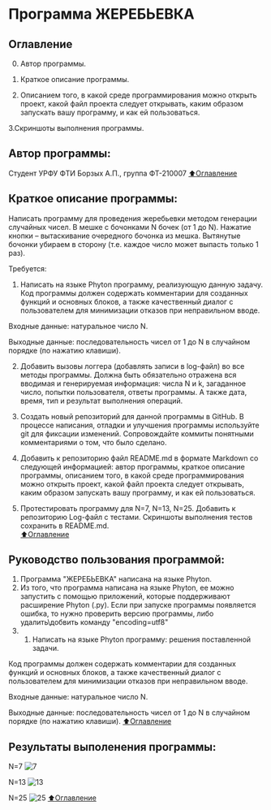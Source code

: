 # Программа ЖЕРЕБЬЕВКА

## Оглавление

0. Автор программы.

1. Краткое описание программы.

2. Описанием того, в какой среде программирования можно открыть проект, какой файл проекта следует открывать, каким образом запускать вашу программу, и как ей пользоваться.

3.Скриншоты выполнения программы. 

## Автор программы:
Cтудент УРФУ ФТИ  Борзых А.П., группа ФТ-210007
[:arrow_up:Оглавление](#Оглавление)

## Краткое описание программы:
Написать программу для проведения жеребьевки методом генерации случайных чисел. 
В мешке с бочонками N бочек (от 1 до N). 
Нажатие кнопки – вытаскивание очередного бочонка из мешка. 
Вытянутые бочонки убираем в сторону (т.е. каждое число может выпасть только 1 раз).

Требуется:  
1. Написать на языке Phyton программу, реализующую данную задачу.  
Код программы должен содержать комментарии для созданных функций и основных блоков, а также качественный диалог с пользователем для минимизации отказов при неправильном вводе. 

Входные данные: натуральное число N.  

Выходные данные: последовательность чисел от 1 до N в случайном порядке (по нажатию клавиши). 

2. Добавить вызовы логгера (добавлять записи в log-файл) во все методы программы. Должна быть обязательно отражена вся вводимая и генерируемая информация: числа N и k, загаданное число, попытки пользователя, ответы программы. А также дата, время, тип и результат выполнения операций.

3. Создать новый репозиторий для данной программы в GitHub. В процессе написания, отладки и улучшения программы используйте git для фиксации изменений. Сопровождайте коммиты понятными комментариями о том, что было сделано.  

4. Добавить к репозиторию файл README.md в формате Markdown со следующей информацией: автор программы, краткое описание программы, описанием того, в какой среде программирования можно открыть проект, какой файл проекта следует открывать, каким образом запускать вашу программу, и как ей пользоваться. 

5. Протестировать программу для N=7, N=13, N=25. Добавить к репозиторию Log-файл с тестами. Скриншоты выполнения тестов сохранить в README.md.     
[:arrow_up:Оглавление](#Оглавление)

## Руководство пользования программой:
1. Программа "ЖЕРЕБЬЕВКА" написана на языке Phyton.
2. Из того, что программа написана на языке Phyton, ее можно запустить с помощью приложений, которые поддерживают расширение Phyton (.py). Если при запуске программы появляется ошибка, то нужно проверить версию программы, либо удалить\добвить команду "encoding=utf8"
3. 1. Написать на языке Phyton программу: решения поставленной задачи.  

Код программы должен содержать комментарии для созданных функций и основных блоков, а также качественный диалог с пользователем для минимизации отказов при неправильном вводе. 

Входные данные: натуральное число N.

Выходные данные:  последовательность чисел от 1 до N в случайном порядке (по нажатию клавиши). 
[:arrow_up:Оглавление](#Оглавление)

## Результаты выполенения программы:
N=7
![7](https://user-images.githubusercontent.com/112753125/200110801-efe14c4b-98f1-409d-a983-eb6d9a9dcdbc.png)

N=13
![13](https://user-images.githubusercontent.com/112753125/200110802-07dd84f0-ab23-4d51-b67f-91f4d2a38a6d.png)

N=25
![25](https://user-images.githubusercontent.com/112753125/200110805-52a5eb12-ba35-41be-9e6f-c8371b5546b3.png)
[:arrow_up:Оглавление](#Оглавление)

